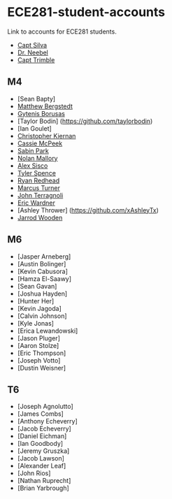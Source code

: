 ECE281-student-accounts
=======================

Link to accounts for ECE281 students.

- [Capt Silva](https://www.github.com/sivwizinbiznilva)
- [Dr. Neebel](https://github.com/drdanial)
- [Capt Trimble](https://github.com/vtrimble)

## M4

- [Sean Bapty]
- [Matthew Bergstedt](https://github.com/mbergstedt)
- [Gytenis Borusas](https://www.github.com/gytenis98)
- [Taylor Bodin] (https://github.com/taylorbodin)
- [Ian Goulet]
- [Christopher Kiernan](https://github.com/ChrisMKiernan)
- [Cassie McPeek](https://github.com/CassieMcPeek)
- [Sabin Park](https://github.com/sabinpark)
- [Nolan Mallory](https://github.com/nolanmallory)
- [Alex Sisco](https://github.com/alexsisco714)
- [Tyler Spence](https://github.com/TylerSpence)
- [Ryan Redhead](https://github.com/RyanRedhead)
- [Marcus Turner](https://github.com/MTurner94)
- [John Terragnoli](https://github.com/JohnTerragnoli/ECE281-student-accounts)
- [Eric Wardner](https://github.com/EricWardner)
- [Ashley Thrower] (https://github.com/xAshleyTx)
- [Jarrod Wooden](https://github.com/JarrodWooden)

## M6

- [Jasper Arneberg]
- [Austin Bolinger]
- [Kevin Cabusora]
- [Hamza El-Saawy]
- [Sean Gavan]
- [Joshua Hayden]
- [Hunter Her]
- [Kevin Jagoda]
- [Calvin Johnson]
- [Kyle Jonas]
- [Erica Lewandowski]
- [Jason Pluger]
- [Aaron Stolze]
- [Eric Thompson]
- [Joseph Votto]
- [Dustin Weisner]

## T6

- [Joseph Agnolutto]
- [James Combs]
- [Anthony Echeverry]
- [Jacob Echeverry]
- [Daniel Eichman]
- [Ian Goodbody]
- [Jeremy Gruszka]
- [Jacob Lawson]
- [Alexander Leaf]
- [John Rios]
- [Nathan Ruprecht]
- [Brian Yarbrough]

